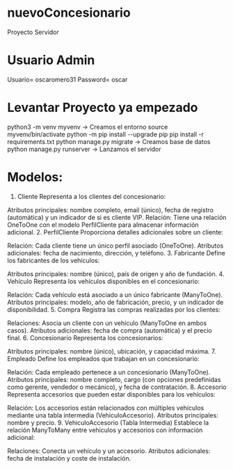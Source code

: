 # nuevoConcesionario
Proyecto Servidor

# Usuario Admin
Usuario= oscaromero31
Password= oscar

# Levantar Proyecto ya empezado
python3 -m venv myvenv -> Creamos el entorno
source myvenv/bin/activate
python -m pip install --upgrade pip
pip install -r requirements.txt
python manage.py migrate -> Creamos base de datos
python manage.py runserver -> Lanzamos el servidor

# Modelos:

1. Cliente
Representa a los clientes del concesionario:

Atributos principales: nombre completo, email (único), fecha de registro (automática) y un indicador de si es cliente VIP.
Relación: Tiene una relación OneToOne con el modelo PerfilCliente para almacenar información adicional.
2. PerfilCliente
Proporciona detalles adicionales sobre un cliente:

Relación: Cada cliente tiene un único perfil asociado (OneToOne).
Atributos adicionales: fecha de nacimiento, dirección, y teléfono.
3. Fabricante
Define los fabricantes de los vehículos:

Atributos principales: nombre (único), país de origen y año de fundación.
4. Vehículo
Representa los vehículos disponibles en el concesionario:

Relación: Cada vehículo está asociado a un único fabricante (ManyToOne).
Atributos principales: modelo, año de fabricación, precio, y un indicador de disponibilidad.
5. Compra
Registra las compras realizadas por los clientes:

Relaciones: Asocia un cliente con un vehículo (ManyToOne en ambos casos).
Atributos adicionales: fecha de compra (automática) y el precio final.
6. Concesionario
Representa los concesionarios:

Atributos principales: nombre (único), ubicación, y capacidad máxima.
7. Empleado
Define los empleados que trabajan en un concesionario:

Relación: Cada empleado pertenece a un concesionario (ManyToOne).
Atributos principales: nombre completo, cargo (con opciones predefinidas como gerente, vendedor o mecánico), y fecha de contratación.
8. Accesorio
Representa accesorios que pueden estar disponibles para los vehículos:

Relación: Los accesorios están relacionados con múltiples vehículos mediante una tabla intermedia (VehiculoAccesorio).
Atributos principales: nombre y precio.
9. VehiculoAccesorio (Tabla Intermedia)
Establece la relación ManyToMany entre vehículos y accesorios con información adicional:

Relaciones: Conecta un vehículo y un accesorio.
Atributos adicionales: fecha de instalación y coste de instalación.


